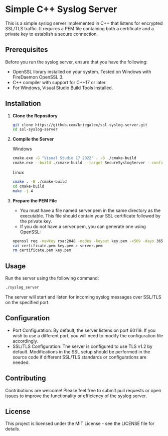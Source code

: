 # Simple C++ Syslog Server

This is a simple syslog server implemented in C++ that listens for encrypted SSL/TLS traffic. It requires a PEM file
containing both a certificate and a private key to establish a secure connection.

## Prerequisites

Before you run the syslog server, ensure that you have the following:

- OpenSSL library installed on your system. Tested on Windows with FireDaemon OpenSSL 3.
- C++ compiler with support for C++17 or later.
- For Windows, Visual Studio Build Tools installed.

## Installation

1. **Clone the Repository**
   ```bash
   git clone https://github.com/kriegalex/ssl-syslog-server.git
   cd ssl-syslog-server
   ```
2. **Compile the Server**
   
   Windows
   ```bash
   cmake.exe -G "Visual Studio 17 2022" . -B ./cmake-build
   cmake.exe --build ./cmake-build --target SecureSyslogServer --config Release
   ```
   Linux
   ```bash
   cmake . -B ./cmake-build
   cd cmake-build
   make -j 4
   ```
3. **Prepare the PEM File**
   - You must have a file named server.pem in the same directory as the executable. This file should contain your SSL certificate followed by the private key.
   - If you do not have a server.pem, you can generate one using OpenSSL:
   ```bash
   openssl req -newkey rsa:2048 -nodes -keyout key.pem -x509 -days 365 -out certificate.pem
   cat certificate.pem key.pem > server.pem
   rm certificate.pem key.pem
   ```
## Usage
Run the server using the following command:
   ```bash
   ./syslog_server
   ```
The server will start and listen for incoming syslog messages over SSL/TLS on the specified port.

## Configuration
- Port Configuration: By default, the server listens on port 60119. If you wish to use a different port, you will need to modify the configuration file accordingly.
- SSL/TLS Configuration: The server is configured to use TLS v1.2 by default. Modifications in the SSL setup should be performed in the source code if different SSL/TLS standards or configurations are needed.

## Contributing
Contributions are welcome! Please feel free to submit pull requests or open issues to improve the functionality or efficiency of the syslog server.

## License
This project is licensed under the MIT License - see the LICENSE file for details.
